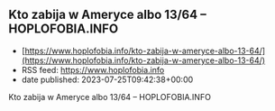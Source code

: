 ## Kto zabija w Ameryce albo 13/64 – HOPLOFOBIA.INFO
 - [https://www.hoplofobia.info/kto-zabija-w-ameryce-albo-13-64/](https://www.hoplofobia.info/kto-zabija-w-ameryce-albo-13-64/)
 - RSS feed: https://www.hoplofobia.info
 - date published: 2023-07-25T09:42:38+00:00

Kto zabija w Ameryce albo 13/64 – HOPLOFOBIA.INFO

